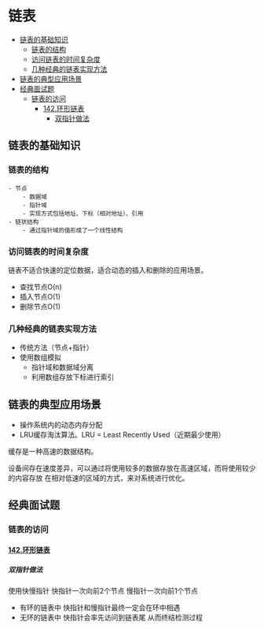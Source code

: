 # 链表
<!-- TOC -->

- [链表的基础知识](#%E9%93%BE%E8%A1%A8%E7%9A%84%E5%9F%BA%E7%A1%80%E7%9F%A5%E8%AF%86)
	- [链表的结构](#%E9%93%BE%E8%A1%A8%E7%9A%84%E7%BB%93%E6%9E%84)
	- [访问链表的时间复杂度](#%E8%AE%BF%E9%97%AE%E9%93%BE%E8%A1%A8%E7%9A%84%E6%97%B6%E9%97%B4%E5%A4%8D%E6%9D%82%E5%BA%A6)
	- [几种经典的链表实现方法](#%E5%87%A0%E7%A7%8D%E7%BB%8F%E5%85%B8%E7%9A%84%E9%93%BE%E8%A1%A8%E5%AE%9E%E7%8E%B0%E6%96%B9%E6%B3%95)
- [链表的典型应用场景](#%E9%93%BE%E8%A1%A8%E7%9A%84%E5%85%B8%E5%9E%8B%E5%BA%94%E7%94%A8%E5%9C%BA%E6%99%AF)
- [经典面试题](#%E7%BB%8F%E5%85%B8%E9%9D%A2%E8%AF%95%E9%A2%98)
	- [链表的访问](#%E9%93%BE%E8%A1%A8%E7%9A%84%E8%AE%BF%E9%97%AE)
		- [142.环形链表](#142%E7%8E%AF%E5%BD%A2%E9%93%BE%E8%A1%A8)
			- [双指针做法](#%E5%8F%8C%E6%8C%87%E9%92%88%E5%81%9A%E6%B3%95)

<!-- /TOC -->
## 链表的基础知识

### 链表的结构
	- 节点
		- 数据域
		- 指针域
		- 实现方式包括地址、下标（相对地址）、引用
	- 链状结构
		- 通过指针域的值形成了一个线性结构

### 访问链表的时间复杂度

链表不适合快速的定位数据，适合动态的插入和删除的应用场景。
- 查找节点O(n)
- 插入节点O(1)
- 删除节点O(1)

### 几种经典的链表实现方法

- 传统方法（节点+指针）
- 使用数组模拟
	- 指针域和数据域分离
	- 利用数组存放下标进行索引

## 链表的典型应用场景

- 操作系统内的动态内存分配
- LRU缓存淘汰算法。LRU = Least Recently Used（近期最少使用）

缓存是一种高速的数据结构。

设备间存在速度差异，可以通过将使用较多的数据存放在高速区域，而将使用较少的内容存放
在相对低速的区域的方式，来对系统进行优化。

## 经典面试题

### 链表的访问 

#### [142.环形链表](https://leetcode-cn.com/problems/linked-list-cycle-ii/)

##### 双指针做法

使用快慢指针 快指针一次向前2个节点 慢指针一次向前1个节点
- 有环的链表中 快指针和慢指针最终一定会在环中相遇
- 无环的链表中 快指针会率先访问到链表尾 从而终结检测过程